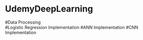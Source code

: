# UdemyDeepLearning
#Data Processing\
#Logistic Regression Implementation
#ANN Implementation
#CNN Implementation
